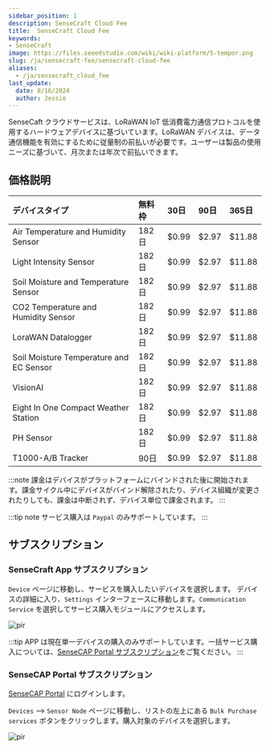 ```yaml
---
sidebar_position: 1
description: SenseCraft Cloud Fee
title:  SenseCraft Cloud Fee
keywords:
- SenseCraft
image: https://files.seeedstudio.com/wiki/wiki-platform/S-tempor.png
slug: /ja/sensecraft-fee/sensecraft-cloud-fee
aliases:
  - /ja/sensecraft_cloud_fee
last_update:
  date: 8/16/2024
  author: Jessie
---
```


SenseCaft クラウドサービスは、LoRaWAN IoT 低消費電力通信プロトコルを使用するハードウェアデバイスに基づいています。LoRaWAN デバイスは、データ通信機能を有効にするために従量制の前払いが必要です。ユーザーは製品の使用ニーズに基づいて、月次または年次で前払いできます。

## 価格説明

|**デバイスタイプ**|**無料枠**|**30日**|**90日**|**365日**|
| :- | :- | :- | :- | :- |
|Air Temperature and Humidity Sensor|182日|$0.99|$2.97|$11.88|
|Light Intensity Sensor|182日|$0.99|$2.97|$11.88|
|Soil Moisture and Temperature Sensor|182日|$0.99|$2.97|$11.88|
|CO2 Temperature and Humidity Sensor|182日|$0.99|$2.97|$11.88|
|LoraWAN Datalogger|182日|$0.99|$2.97|$11.88|
|Soil Moisture Temperature and EC Sensor|182日|$0.99|$2.97|$11.88|
|VisionAI|182日|$0.99|$2.97|$11.88|
|Eight In One Compact Weather Station|182日|$0.99|$2.97|$11.88|
|PH Sensor|182日|$0.99|$2.97|$11.88|
|T1000-A/B Tracker|90日|$0.99|$2.97|$11.88|

:::note
課金はデバイスがプラットフォームにバインドされた後に開始されます。課金サイクル中にデバイスがバインド解除されたり、デバイス組織が変更されたりしても、課金は中断されず、デバイス単位で課金されます。
:::

:::tip note
サービス購入は `Paypal` のみサポートしています。
:::

## サブスクリプション

### SenseCraft App サブスクリプション

`Device` ページに移動し、サービスを購入したいデバイスを選択します。
デバイスの詳細に入り、`Settings` インターフェースに移動します。`Communication Service` を選択してサービス購入モジュールにアクセスします。

<p style={{textAlign: 'center'}}><img src="https://files.seeedstudio.com/wiki/sensecap_mate_app/fee_1.png" alt="pir" width={600} height="auto" /></p>

:::tip
APP は現在単一デバイスの購入のみサポートしています。一括サービス購入については、[SenseCAP Portal サブスクリプション](https://wiki.seeedstudio.com/sensecraft_cloud_fee/#sensecap-portal-services-subscription)をご覧ください。
:::

### SenseCAP Portal サブスクリプション

[SenseCAP Portal](https://sensecap.seeed.cc) にログインします。

`Devices` —> `Sensor Node` ページに移動し、リストの左上にある `Bulk Purchase services` ボタンをクリックします。購入対象のデバイスを選択します。

<p style={{textAlign: 'center'}}><img src="https://files.seeedstudio.com/wiki/sensecap_mate_app/portal_fee_1.png" alt="pir" width={600} height="auto" /></p>